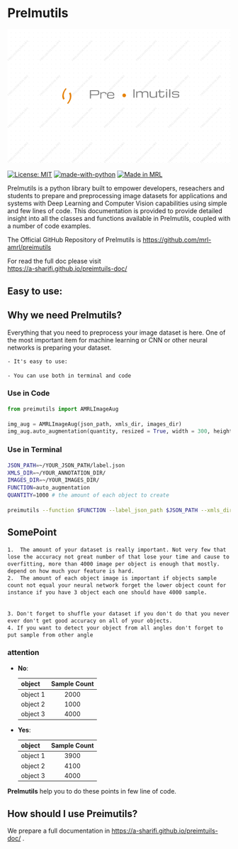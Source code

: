# PreImutils
![PreImutils](docs/imgs/preimutils.png)

[![License: MIT](https://img.shields.io/badge/License-MIT-yellow.svg)](https://opensource.org/licenses/MIT)
[![made-with-python](https://img.shields.io/badge/Made%20with-Python-1f425f.svg)](https://www.python.org/)
[![Made in MRL](https://img.shields.io/badge/Made%20in-Mechatronic%20Research%20Labratories-red.svg)](https://www.qiau.ac.ir/)

PreImutils is a python library built to empower developers, reseachers and students to prepare and preprocessing image datasets for applications and systems with Deep Learning and Computer Vision capabilities using simple and few lines of code. This documentation is provided to provide detailed insight into all the classes and functions available in PreImutils, coupled with a number of code examples.

The Official GitHub Repository of PreImutils is https://github.com/mrl-amrl/preimutils

For read the full doc please visit   
https://a-sharifi.github.io/preimtuils-doc/

## Easy to use:

## Why we need PreImutils?
Everything that you need to preprocess your image dataset is here.
One of the most important item for machine learning or CNN or other neural networks is preparing your dataset.


    - It's easy to use:

    - You can use both in terminal and code
  
### Use in Code

```python
from preimutils import AMRLImageAug

img_aug = AMRLImageAug(json_path, xmls_dir, images_dir)
img_aug.auto_augmentation(quantity, resized = True, width = 300, height = 300)
```
### Use in Terminal

```bash
JSON_PATH=~/YOUR_JSON_PATH/label.json
XMLS_DIR=~/YOUR_ANNOTATION_DIR/
IMAGES_DIR=~/YOUR_IMAGES_DIR/
FUNCTION=auto_augmentation
QUANTITY=1000 # the amount of each object to create

preimutils --function $FUNCTION --label_json_path $JSON_PATH --xmls_dir $XMLS_DIR --images_dir $IMAGES_DIR --quantity $QUANTITY
```

## SomePoint


    1.  The amount of your dataset is really important. Not very few that lose the accuracy not great number of that lose your time and cause to overfitting, more than 4000 image per object is enough that mostly. depend on how much your feature is hard.
    2.  The amount of each object image is important if objects sample count not equal your neural network forget the lower object count for instance if you have 3 object each one should have 4000 sample.


    3. Don't forget to shuffle your dataset if you don't do that you never ever don't get good accuracy on all of your objects.
    4. If you want to detect your object from all angles don't forget to put sample from other angle
   
### attention
  - **No**:


      | object   | Sample Count |
      | -------- | :----------: |
      | object 1 |     2000     |
      | object 2 |     1000     |
      | object 3 |     4000     |
  

  - **Yes**:


      | object   | Sample Count |
      | -------- | :----------: |
      | object 1 |     3900     |
      | object 2 |     4100     |
      | object 3 |     4000     |
  

**PreImutils** help you to do these points in few line of code. 

## How should I use Preimutils?

We prepare a full documentation in https://a-sharifi.github.io/preimtuils-doc/ .




